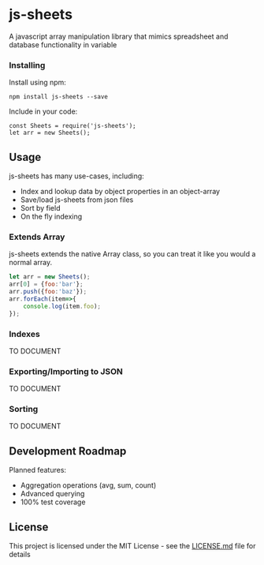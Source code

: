 # js-sheets

A javascript array manipulation library that mimics spreadsheet and database functionality in variable

### Installing

Install using npm:
```
npm install js-sheets --save

```
Include in your code:

```
const Sheets = require('js-sheets');
let arr = new Sheets();
```

## Usage
js-sheets has many use-cases, including:
* Index and lookup data by object properties in an object-array
* Save/load js-sheets from json files
* Sort by field
* On the fly indexing

### Extends Array
js-sheets extends the native Array class, so you can treat it like you would a normal array.

```js
let arr = new Sheets();
arr[0] = {foo:'bar'};
arr.push({foo:'baz'});
arr.forEach(item=>{
    console.log(item.foo);
});
```

### Indexes
TO DOCUMENT

### Exporting/Importing to JSON
TO DOCUMENT

### Sorting
TO DOCUMENT

## Development Roadmap
Planned features:
* Aggregation operations (avg, sum, count)
* Advanced querying
* 100% test coverage

## License

This project is licensed under the MIT License - see the [LICENSE.md](LICENSE.md) file for details
